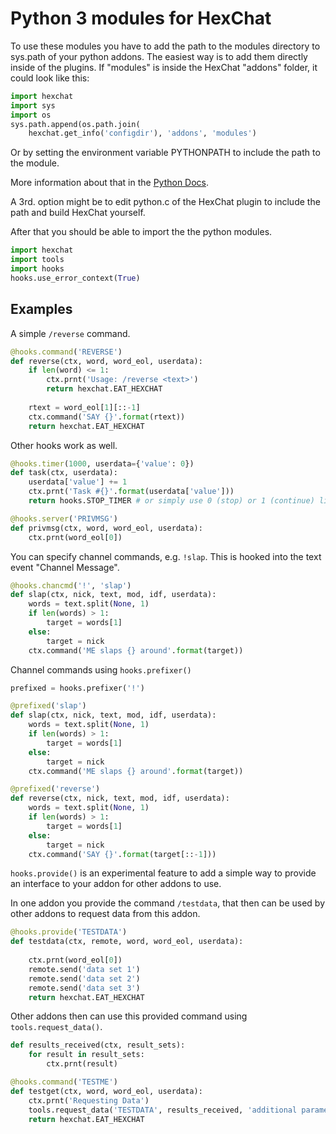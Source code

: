 
# Python 3 modules for HexChat

To use these modules you have to add the path to the modules directory
to sys.path of your python addons.
The easiest way is to add them directly inside of the plugins.
If "modules" is inside the HexChat "addons" folder, it could look like this:

```python
import hexchat
import sys
import os
sys.path.append(os.path.join(
    hexchat.get_info('configdir'), 'addons', 'modules')
```

Or by setting the environment variable PYTHONPATH to include the path to the
module.

More information about that in the [Python Docs][RefPythonPath].

A 3rd. option might be to edit python.c of the HexChat plugin to include the
path and build HexChat yourself.

After that you should be able to import the the python modules.

```python
import hexchat
import tools
import hooks
hooks.use_error_context(True)
```

## Examples

A simple `/reverse` command.

```python
@hooks.command('REVERSE')
def reverse(ctx, word, word_eol, userdata):
    if len(word) <= 1:
        ctx.prnt('Usage: /reverse <text>')
        return hexchat.EAT_HEXCHAT
    
    rtext = word_eol[1][::-1]
    ctx.command('SAY {}'.format(rtext))
    return hexchat.EAT_HEXCHAT
```

Other hooks work as well.

```python
@hooks.timer(1000, userdata={'value': 0})
def task(ctx, userdata):
    userdata['value'] += 1
    ctx.prnt('Task #{}'.format(userdata['value']))
    return hooks.STOP_TIMER # or simply use 0 (stop) or 1 (continue) like always

@hooks.server('PRIVMSG')
def privmsg(ctx, word, word_eol, userdata):
    ctx.prnt(word_eol[0])
```

You can specify channel commands, e.g. `!slap`.
This is hooked into the text event "Channel Message".

```python
@hooks.chancmd('!', 'slap')
def slap(ctx, nick, text, mod, idf, userdata):
    words = text.split(None, 1)
    if len(words) > 1:
        target = words[1]
    else:
        target = nick
    ctx.command('ME slaps {} around'.format(target))
```

Channel commands using `hooks.prefixer()`

```python
prefixed = hooks.prefixer('!')

@prefixed('slap')
def slap(ctx, nick, text, mod, idf, userdata):
    words = text.split(None, 1)
    if len(words) > 1:
        target = words[1]
    else:
        target = nick
    ctx.command('ME slaps {} around'.format(target))

@prefixed('reverse')
def reverse(ctx, nick, text, mod, idf, userdata):
    words = text.split(None, 1)
    if len(words) > 1:
        target = words[1]
    else:
        target = nick
    ctx.command('SAY {}'.format(target[::-1]))
```

`hooks.provide()` is an experimental feature to add a simple way to provide an
interface to your addon for other addons to use.

In one addon you provide the command `/testdata`, that then can be used by
other addons to request data from this addon.

```python
@hooks.provide('TESTDATA')
def testdata(ctx, remote, word, word_eol, userdata):
    
    ctx.prnt(word_eol[0])
    remote.send('data set 1')
    remote.send('data set 2')
    remote.send('data set 3')
    return hexchat.EAT_HEXCHAT
```

Other addons then can use this provided command using `tools.request_data()`.

```python
def results_received(ctx, result_sets):
    for result in result_sets:
        ctx.prnt(result)

@hooks.command('TESTME')
def testget(ctx, word, word_eol, userdata):
    ctx.prnt('Requesting Data')
    tools.request_data('TESTDATA', results_received, 'additional parameters')
    return hexchat.EAT_HEXCHAT
```

[RefPythonPath]: http://docs.python.org/3.3/using/cmdline.html#envvar-PYTHONPATH
